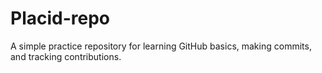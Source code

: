 # Placid-repo
A simple practice repository for learning GitHub basics, making commits, and tracking contributions.
